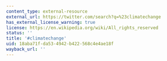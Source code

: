 ```yaml
---
content_type: external-resource
external_url: https://twitter.com/search?q=%23climatechange
has_external_license_warning: true
license: https://en.wikipedia.org/wiki/All_rights_reserved
status: ''
title: '#climatechange'
uid: 18aba71f-da53-4942-b422-568c4e4ae18f
wayback_url: ''
---
```

